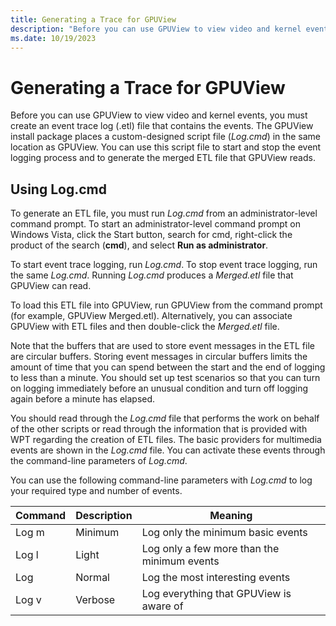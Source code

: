 ```yaml
---
title: Generating a Trace for GPUView
description: "Before you can use GPUView to view video and kernel events, you must create an event trace log (.etl) file that contains the events."
ms.date: 10/19/2023
---
```


# Generating a Trace for GPUView

Before you can use GPUView to view video and kernel events, you must create an event trace log (.etl) file that contains the events. The GPUView install package places a custom-designed script file (*Log.cmd*) in the same location as GPUView. You can use this script file to start and stop the event logging process and to generate the merged ETL file that GPUView reads.

<!--- *Comment out mention of Circularlog.cmd per GitHub issue 3676. Leave commented material here in the event that the feature team eventually ships Circularlog.cmd with GpuView.*

The GPUView install package places two custom-designed script files (Log.cmd and Circularlog.cmd) in the same location as GPUView. You can use these script files to start and stop the event logging process and to generate the merged ETL file that GPUView reads. --->

## Using Log.cmd

To generate an ETL file, you must run *Log.cmd* from an administrator-level command prompt. To start an administrator-level command prompt on Windows Vista, click the Start button, search for cmd, right-click the product of the search (**cmd**), and select **Run as administrator**.

To start event trace logging, run *Log.cmd*. To stop event trace logging, run the same *Log.cmd*. Running *Log.cmd* produces a *Merged.etl* file that GPUView can read.

To load this ETL file into GPUView, run GPUView from the command prompt (for example, GPUView Merged.etl). Alternatively, you can associate GPUView with ETL files and then double-click the *Merged.etl* file.

Note that the buffers that are used to store event messages in the ETL file are circular buffers. Storing event messages in circular buffers limits the amount of time that you can spend between the start and the end of logging to less than a minute. You should set up test scenarios so that you can turn on logging immediately before an unusual condition and turn off logging again before a minute has elapsed.

You should read through the *Log.cmd* file that performs the work on behalf of the other scripts or read through the information that is provided with WPT regarding the creation of ETL files. The basic providers for multimedia events are shown in the *Log.cmd* file. You can activate these events through the command-line parameters of *Log.cmd*.

You can use the following command-line parameters with *Log.cmd* to log your required type and number of events.

| Command | Description | Meaning                                     |
|---------|-------------|---------------------------------------------|
| Log m   | Minimum     | Log only the minimum basic events           |
| Log l   | Light       | Log only a few more than the minimum events |
| Log     | Normal      | Log the most interesting events             |
| Log v   | Verbose     | Log everything that GPUView is aware of     |

<!---
## Using Circularlog.cmd

If you do not know exactly when the issue that you are trying to capture is going to occur, you can enable logging in the background and either flush or stop logging just after the issue that you want to debug occurs. To do this, you can use the custom script Circularlog.cmd.

The Circularlog.cmd script is similar to Log.cmd in that it has four different logging levels, but different in that it takes advantage of the circular logging functionality provided by the Windows event log infrastructure.

We recommend that the user read through the Circularlog.cmd file to better understand its function.

You can use the following command-line parameters with Circularlog.cmd to log your required type and number of events.

| Command           | Description | Meaning                                                                    |
|-------------------|-------------|----------------------------------------------------------------------------|
| Circularlog m     | Minimum     | Log only the minimum basic events                                          |
| Circularlog l     | Light       | Log only a few more than the minimum events                                |
| Circularlog       | Normal      | Log the most interesting events                                            |
| Circularlog v     | Verbose     | Log everything that GPUView is aware of                                    |
| Circularlog flush | Flush       | Write the information in the circular buffers to files and merge the files |
| Circularlog stop  | Stop        | Perform a flush and then stop logging                                      |

--->